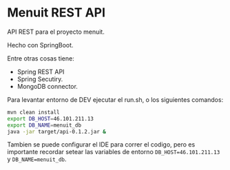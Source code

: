 # Menuit REST API

API REST para el proyecto menuit. 

Hecho con SpringBoot.

Entre otras cosas tiene:
- Spring REST API
- Spring Secutiry.
- MongoDB connector.

Para levantar entorno de DEV ejecutar el run.sh, o los siguientes comandos:
```sh
mvn clean install
export DB_HOST=46.101.211.13
export DB_NAME=menuit_db
java -jar target/api-0.1.2.jar &
```

Tambien se puede configurar el IDE para correr el codigo, pero es importante recordar setear las variables de entorno `DB_HOST=46.101.211.13` y `DB_NAME=menuit_db`.